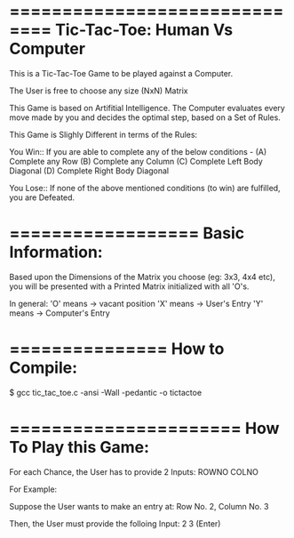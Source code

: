 ==============================
Tic-Tac-Toe: Human Vs Computer
==============================

This is a Tic-Tac-Toe Game to be played against a Computer.

The User is free to choose any size (NxN) Matrix

This Game is based on Artifitial Intelligence. The Computer evaluates every move made by you and decides the 
optimal step, based on a Set of Rules.

This Game is Slighly Different in terms of the Rules:


You Win:: If you are able to complete any of the below conditions -
(A) Complete any Row
(B) Complete any Column
(C) Complete Left Body Diagonal
(D) Complete Right Body Diagonal

You Lose:: If none of the above mentioned conditions (to win) are fulfilled, you are Defeated.

==================
Basic Information:
==================

Based upon the Dimensions of the Matrix you choose (eg: 3x3, 4x4 etc), you will be presented with a Printed Matrix
initialized with all 'O's.

In general: 'O' means -> vacant position
            'X' means -> User's Entry
            'Y' means -> Computer's Entry

===============
How to Compile:
===============
$ gcc tic_tac_toe.c -ansi -Wall -pedantic -o tictactoe

======================
How To Play this Game:
======================

For each Chance, the User has to provide 2 Inputs: ROWNO COLNO

For Example:

Suppose the User wants to make an entry at: Row No. 2, Column No. 3

Then, the User must provide the folloing Input: 2 3 (Enter)
